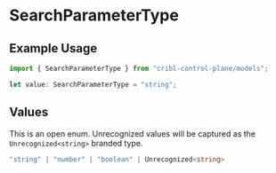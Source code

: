 # SearchParameterType

## Example Usage

```typescript
import { SearchParameterType } from "cribl-control-plane/models";

let value: SearchParameterType = "string";
```

## Values

This is an open enum. Unrecognized values will be captured as the `Unrecognized<string>` branded type.

```typescript
"string" | "number" | "boolean" | Unrecognized<string>
```